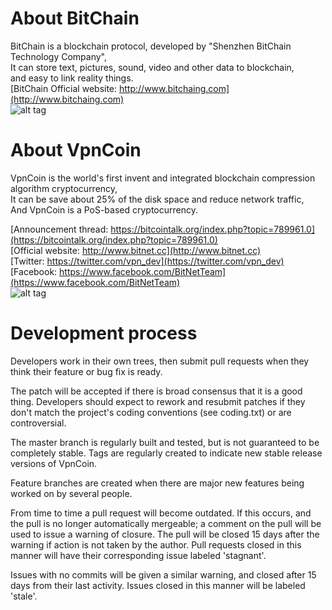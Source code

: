 
About BitChain
===========================

BitChain is a blockchain protocol, developed by "Shenzhen BitChain Technology Company",<br />
It can store text, pictures, sound, video and other data to blockchain,<br />
and easy to link reality things.<br />
[BitChain Official website: http://www.bitchaing.com](http://www.bitchaing.com)<br />
![alt tag](http://i.imgur.com/Q325O77.png)<br />

About VpnCoin
===========================

VpnCoin is the world's first invent and integrated blockchain compression algorithm cryptocurrency,<br />
It can be save about 25% of the disk space and reduce network traffic,<br />
And VpnCoin is a PoS-based cryptocurrency.<br />

[Announcement thread: https://bitcointalk.org/index.php?topic=789961.0](https://bitcointalk.org/index.php?topic=789961.0)<br />
[Official website: http://www.bitnet.cc](http://www.bitnet.cc)<br />
[Twitter: https://twitter.com/vpn_dev](https://twitter.com/vpn_dev)<br />
[Facebook: https://www.facebook.com/BitNetTeam](https://www.facebook.com/BitNetTeam)<br />
![alt tag](http://i.imgur.com/iosGFfB.png)<br />


Development process
===========================

Developers work in their own trees, then submit pull requests when
they think their feature or bug fix is ready.

The patch will be accepted if there is broad consensus that it is a
good thing.  Developers should expect to rework and resubmit patches
if they don't match the project's coding conventions (see coding.txt)
or are controversial.

The master branch is regularly built and tested, but is not guaranteed
to be completely stable. Tags are regularly created to indicate new
stable release versions of VpnCoin.

Feature branches are created when there are major new features being
worked on by several people.

From time to time a pull request will become outdated. If this occurs, and
the pull is no longer automatically mergeable; a comment on the pull will
be used to issue a warning of closure. The pull will be closed 15 days
after the warning if action is not taken by the author. Pull requests closed
in this manner will have their corresponding issue labeled 'stagnant'.

Issues with no commits will be given a similar warning, and closed after
15 days from their last activity. Issues closed in this manner will be 
labeled 'stale'.
